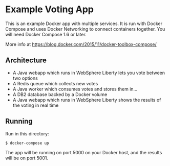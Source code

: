 Example Voting App
==================

This is an example Docker app with multiple services. It is run with Docker Compose and uses Docker Networking to connect containers together. You will need Docker Compose 1.6 or later.

More info at https://blog.docker.com/2015/11/docker-toolbox-compose/

Architecture
-----

* A Java webapp which runs in WebSphere Liberty lets you vote between two options
* A Redis queue which collects new votes
* A Java worker which consumes votes and stores them in…
* A DB2 database backed by a Docker volume
* A Java webapp which runs in WebSphere Liberty shows the results of the voting in real time

Running
-------

Run in this directory:

    $ docker-compose up

The app will be running on port 5000 on your Docker host, and the results will be on port 5001.

